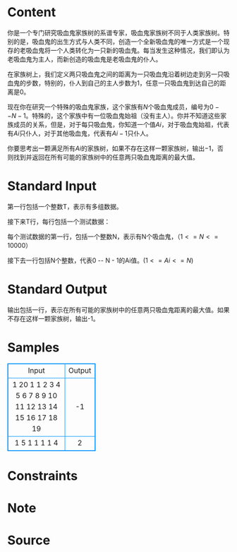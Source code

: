 
# Content

你是一个专门研究吸血鬼家族树的系谱专家，吸血鬼家族树不同于人类家族树。特别的是，吸血鬼的出生方式与人类不同，创造一个全新吸血鬼的唯一方式是一个现存的老吸血鬼将一个人类转化为一只新的吸血鬼。每当发生这种情况，我们即认为老吸血鬼为主人，而新创造的吸血鬼是老吸血鬼的仆人。

在家族树上，我们定义两只吸血鬼之间的距离为一只吸血鬼沿着树边走到另一只吸血鬼的步数，特别的，仆人到自己的主人步数为$1$，任意一只吸血鬼到达自己的距离是$0$。

现在你在研究一个特殊的吸血鬼家族，这个家族有$N$个吸血鬼成员，编号为$0 -- N - 1$。特殊的，这个家族中有一位吸血鬼始祖（没有主人）。你并不知道这些家族成员的关系，但是，对于每只吸血鬼，你知道一个值$Ai$，对于吸血鬼始祖，代表有$Ai$只仆人，对于其他吸血鬼，代表有$Ai - 1$只仆人。

你要思考出一颗满足所有$Ai$的家族树，如果不存在这样一颗家族树，输出$-1$，否则找到并返回在所有可能的家族树中的任意两只吸血鬼距离的最大值。

# Standard Input

第一行包括一个整数T，表示有多组数据。

接下来T行，每行包括一个测试数据：

每个测试数据的第一行，包括一个整数N，表示有N个吸血鬼，（$1<=N<=10000$）

接下去一行包括N个整数，代表0 -- N - 1的Ai值。($1<=Ai<=N$)

# Standard Output

输出包括一行，表示在所有可能的家族树中的任意两只吸血鬼距离的最大值。如果不存在这样一颗家族树，输出-1。

# Samples

<style>
        table,table tr th, table tr td { border:1px solid #0094ff; }
        table { width: 200px; min-height: 25px; line-height: 25px; text-align: center; border-collapse: collapse;}   
    </style>
<table>
	<tr>
		<td>Input</td>
		<td>Output</td>
	</tr>
<tr><td>1
20
1 1 2 3 4 5 6 7 8 9 10 11 12 13 14 15 16 17 18 19</td><td>-1</td></tr><tr><td>1
5
1 1 1 1 4</td><td>2</td></tr></table>


# Constraints



# Note



# Source


